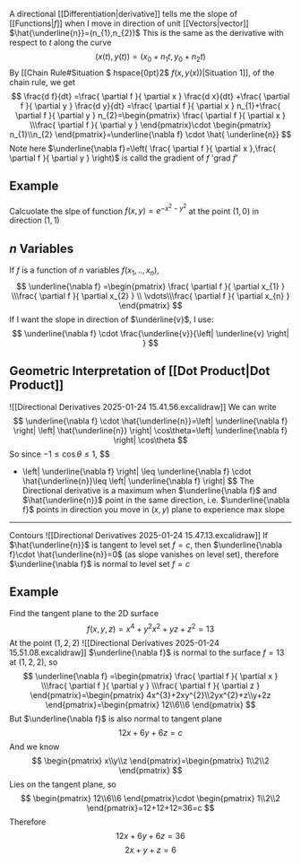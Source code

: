 A directional [[Differentiation|derivative]] tells me the slope of [[Functions|$f$]] when I move in direction of unit [[Vectors|vector]] $\hat{\underline{n}}=(n_{1},n_{2})$ 
This is the same as the derivative with respect to $t$ along the curve
$$
(x(t),y(t))=(x_{0}+n_{1}t,y_{0}+n_{2}t)
$$
By [[Chain Rule#Situation $ hspace{0pt}2$ $f(x,y(x))$|Situation 1]], of the chain rule, we get
$$
\frac{d f}{dt} =\frac{ \partial f }{ \partial x } \frac{d x}{dt} +\frac{ \partial f }{ \partial y } \frac{d y}{dt} =\frac{ \partial f }{ \partial x } n_{1}+\frac{ \partial f }{ \partial y } n_{2}=\begin{pmatrix}
\frac{ \partial f }{ \partial x } \\\frac{ \partial f }{ \partial y } 
\end{pmatrix}\cdot \begin{pmatrix}
n_{1}\\n_{2}
\end{pmatrix}=\underline{\nabla f} \cdot \hat{ \underline{n}} 
$$
Note here $\underline{\nabla f}=\left( \frac{ \partial f }{ \partial x },\frac{ \partial f }{ \partial y } \right)$ is calld the gradient of $f$ 'grad $f$'
## Example
Calcuolate the slpe of function $f(x,y)=e^{ -x^{2}-y^{2} }$ at the point $(1,0)$ in direction $(1,1)$
## $n$ Variables
If $f$ is a function of $n$ variables $f(x_{1},..,x_{n})$,
$$
\underline{\nabla f} =\begin{pmatrix}
\frac{ \partial f }{ \partial x_{1} } \\\frac{ \partial f }{ \partial x_{2} } \\ \vdots\\\frac{ \partial f }{ \partial x_{n} } 
\end{pmatrix}
$$
If I want the slope in direction of $\underline{v}$, I use:
$$
\underline{\nabla f} \cdot \frac{\underline{v}}{\left| \underline{v} \right| }
$$
## Geometric Interpretation of [[Dot Product|Dot Product]]
![[Directional Derivatives 2025-01-24 15.41.56.excalidraw]]
We can write
$$
\underline{\nabla f} \cdot \hat{\underline{n}}=\left| \underline{\nabla f}  \right| \left| \hat{\underline{n}} \right| \cos\theta=\left| \underline{\nabla f}  \right| \cos\theta
$$
So since $-1\leq \cos\theta \leq 1$,
$$
- \left| \underline{\nabla f} \right|  \leq \underline{\nabla f} \cdot \hat{\underline{n}}\leq \left| \underline{\nabla f} \right| 
$$
The Directional derivative is a maximum when $\underline{\nabla f}$ and $\hat{\underline{n}}$ point in the same direction, i.e. $\underline{\nabla f}$ points in direction you move in $(x,y)$ plane to experience max slope
___
Contours
![[Directional Derivatives 2025-01-24 15.47.13.excalidraw]]
If $\hat{\underline{n}}$ is tangent to level set $f=c$, then $\underline{\nabla f}\cdot  \hat{\underline{n}}=0$ (as slope vanishes on level set), therefore $\underline{\nabla f}$ is normal to level set $f=c$
## Example
Find the tangent plane to the 2D surface
$$
f(x,y,z)=x^{4}+y^{2}x^{2}+yz+z^{2}=13
$$
At the point $(1,2,2)$
![[Directional Derivatives 2025-01-24 15.51.08.excalidraw]]
$\underline{\nabla f}$ is normal to the surface $f=13$ at $(1,2,2)$, so
$$
\underline{\nabla f} =\begin{pmatrix}
\frac{ \partial f }{ \partial x } \\\frac{ \partial f }{ \partial y } \\\frac{ \partial f }{ \partial z } 
\end{pmatrix}=\begin{pmatrix}
4x^{3}+2xy^{2}\\2yx^{2}+z\\y+2z
\end{pmatrix}=\begin{pmatrix}
12\\6\\6
\end{pmatrix}
$$
But $\underline{\nabla f}$ is also normal to tangent plane
$$
12x+6y+6z=c
$$
And we know
$$
\begin{pmatrix}
x\\y\\z
\end{pmatrix}=\begin{pmatrix}
1\\2\\2
\end{pmatrix}
$$
Lies on the tangent plane, so
$$
\begin{pmatrix}
12\\6\\6
\end{pmatrix}\cdot \begin{pmatrix}
1\\2\\2
\end{pmatrix}=12+12+12=36=c
$$
Therefore
$$
12x+6y+6z=36
$$
$$
 2x+y+z=6
$$

